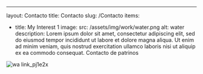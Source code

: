 ---
layout: Contacto
title: Contacto
slug: /Contacto
items:
  - title: My Interest 1
    image:
      src: /assets/img/work/water.png
      alt: water
    description: Lorem ipsum dolor sit amet, consectetur adipiscing elit, sed do eiusmod tempor incididunt ut labore et dolore magna aliqua. Ut enim ad minim veniam, quis nostrud exercitation ullamco laboris nisi ut aliquip ex ea commodo consequat.
Contacto de patrinos

![wa link_pj1e2x](https://user-images.githubusercontent.com/99769696/161640254-85ab5a02-004a-4390-9477-37c3013c3035.png)
